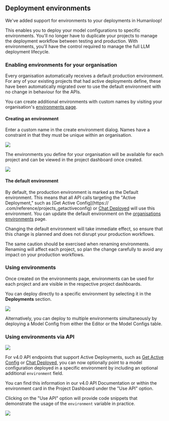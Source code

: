 ## Deployment environments

We've added support for environments to your deployments in Humanloop!

This enables you to deploy your model configurations to specific environments. You'll no longer have to duplicate your projects to manage the deployment workflow between testing and production. With environments, you'll have the control required to manage the full LLM deployment lifecycle.

### Enabling environments for your organisation

Every organisation automatically receives a default production environment. For any of your existing projects that had active deployments define, these have been automatically migrated over to use the default environment with no change in behaviour for the APIs.

You can create additional environments with custom names by visiting your organisation's [environments page](https://app.humanloop.com/account/environments).

#### Creating an environment

Enter a custom name in the create environment dialog. Names have a constraint in that they must be unique within an organisation.

![](../../../assets/images/dc1aba7-Screenshot_2023-06-28_at_00.12.29.png)

The environments you define for your organisation will be available for each project and can be viewed in the project dashboard once created.

![](../../../assets/images/0197f5b-Screenshot_2023-06-28_at_00.15.32.png)

#### The default environment

By default, the production environment is marked as the Default environment. This means that all API calls targeting the "Active Deployment," such as [Get Active Config](https:// .com/reference/projects_getactiveconfig) or [Chat Deployed](/docs/reference/chats/createdeployed) will use this environment. You can update the default environment on the [organisations environments](https://app.humanloop.com/account/environments) page.

<Warning> 
Changing the default environment will take immediate effect, so ensure that this change is planned and does not disrupt your production workflows.
</Warning>

The same caution should be exercised when renaming environments. Renaming will affect each project, so plan the change carefully to avoid any impact on your production workflows.

### Using environments

Once created on the environments page, environments can be used for each project and are visible in the respective project dashboards.

You can deploy directly to a specific environment by selecting it in the **Deployments** section.

![](../../../assets/images/68854e6-Screenshot_2023-06-28_at_00.20.52.png)

Alternatively, you can deploy to multiple environments simultaneously by deploying a Model Config from either the Editor or the Model Configs table.

### Using environments via API

![](../../../assets/images/35cd1d2-Screenshot_2023-06-28_at_00.21.45.png)

For v4.0 API endpoints that support Active Deployments, such as [Get Active Config](/docs/reference/projects/getactiveconfig) or [Chat Deployed](/docs/reference/chats/createdeployed), you can now optionally point to a model configuration deployed in a specific environment by including an optional additional `environment` field.

You can find this information in our v4.0 API Documentation or within the environment card in the Project Dashboard under the "Use API" option.

Clicking on the "Use API" option will provide code snippets that demonstrate the usage of the `environment` variable in practice.

![](../../../assets/images/f7d0aff-Screenshot_2023-06-28_at_00.04.13.png)
